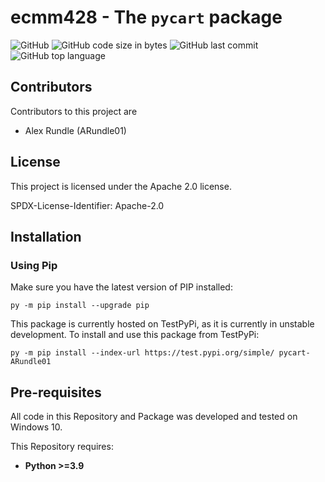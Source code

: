 
ecmm428 - The `pycart` package
==============================

![GitHub](https://img.shields.io/github/license/ARundle01/ecmm428-pycart)
![GitHub code size in bytes](https://img.shields.io/github/repo-size/ARundle01/ecmm428-pycart)
![GitHub last commit](https://img.shields.io/github/last-commit/ARundle01/ecmm428-pycart)
![GitHub top language](https://img.shields.io/github/languages/top/ARundle01/ecmm428-pycart)

## Contributors
Contributors to this project are
- Alex Rundle (ARundle01)

## License
This project is licensed under the Apache 2.0 license.

SPDX-License-Identifier: Apache-2.0

## Installation
### Using Pip
Make sure you have the latest version of PIP installed:
```pycon
py -m pip install --upgrade pip
```

This package is currently hosted on TestPyPi, as it is currently in unstable development. To install
and use this package from TestPyPi:
```pycon
py -m pip install --index-url https://test.pypi.org/simple/ pycart-ARundle01
```

## Pre-requisites
All code in this Repository and Package was developed and tested on Windows 10.

This Repository requires:
- **Python >=3.9**